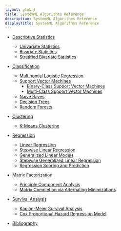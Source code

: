 ```yaml
---
layout: global
title: SystemML Algorithms Reference
description: SystemML Algorithms Reference
displayTitle: SystemML Algorithms Reference
---
```

<!--
{% comment %}
Licensed to the Apache Software Foundation (ASF) under one or more
contributor license agreements.  See the NOTICE file distributed with
this work for additional information regarding copyright ownership.
The ASF licenses this file to you under the Apache License, Version 2.0
(the "License"); you may not use this file except in compliance with
the License.  You may obtain a copy of the License at

http://www.apache.org/licenses/LICENSE-2.0

Unless required by applicable law or agreed to in writing, software
distributed under the License is distributed on an "AS IS" BASIS,
WITHOUT WARRANTIES OR CONDITIONS OF ANY KIND, either express or implied.
See the License for the specific language governing permissions and
limitations under the License.
{% endcomment %}
-->

* [Descriptive Statistics](algorithms-descriptive-statistics.html)
  * [Univariate Statistics](algorithms-descriptive-statistics.html#univariate-statistics)
  * [Bivariate Statistics](algorithms-descriptive-statistics.html#bivariate-statistics)
  * [Stratified Bivariate Statistics](algorithms-descriptive-statistics.html#stratified-bivariate-statistics)
  
* [Classification](algorithms-classification.html)
  * [Multinomial Logistic Regression](algorithms-classification.html#multinomial-logistic-regression)
  * [Support Vector Machines](algorithms-classification.html#support-vector-machines)
    * [Binary-Class Support Vector Machines](algorithms-classification.html#binary-class-support-vector-machines)
    * [Multi-Class Support Vector Machines](algorithms-classification.html#multi-class-support-vector-machines)
  * [Naive Bayes](algorithms-classification.html#naive-bayes)
  * [Decision Trees](algorithms-classification.html#decision-trees)
  * [Random Forests](algorithms-classification.html#random-forests)
  
* [Clustering](algorithms-clustering.html)
  * [K-Means Clustering](algorithms-clustering.html#k-means-clustering)

* [Regression](algorithms-regression.html)
  * [Linear Regression](algorithms-regression.html#linear-regression)
  * [Stepwise Linear Regression](algorithms-regression.html#stepwise-linear-regression)
  * [Generalized Linear Models](algorithms-regression.html#generalized-linear-models)
  * [Stepwise Generalized Linear Regression](algorithms-regression.html#stepwise-generalized-linear-regression)
  * [Regression Scoring and Prediction](algorithms-regression.html#regression-scoring-and-prediction)
  
* [Matrix Factorization](algorithms-matrix-factorization.html)
  * [Principle Component Analysis](algorithms-matrix-factorization.html#principle-component-analysis)
  * [Matrix Completion via Alternating Minimizations](algorithms-matrix-factorization.html#matrix-completion-via-alternating-minimizations)

* [Survival Analysis](algorithms-survival-analysis.html)
  * [Kaplan-Meier Survival Analysis](algorithms-survival-analysis.html#kaplan-meier-survival-analysis)
  * [Cox Proportional Hazard Regression Model](algorithms-survival-analysis.html#cox-proportional-hazard-regression-model)

* [Bibliography](algorithms-bibliography.html)

